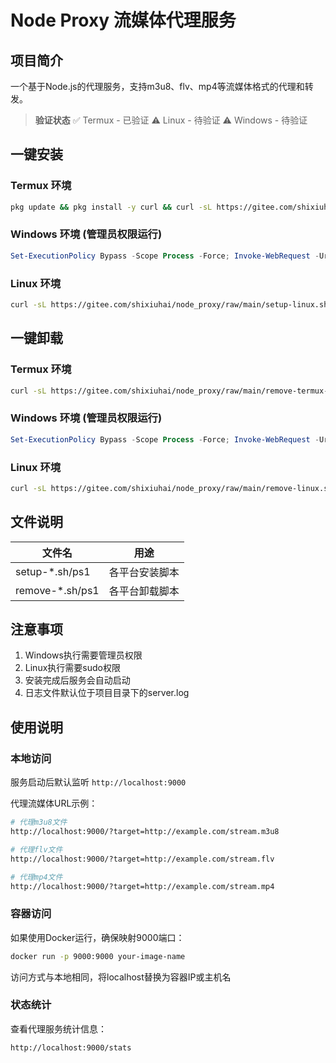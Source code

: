 # Node Proxy 流媒体代理服务

## 项目简介
一个基于Node.js的代理服务，支持m3u8、flv、mp4等流媒体格式的代理和转发。

> **验证状态**
> ✅ Termux - 已验证
> ⚠️ Linux - 待验证
> ⚠️ Windows - 待验证

## 一键安装

### Termux 环境
```bash
pkg update && pkg install -y curl && curl -sL https://gitee.com/shixiuhai/node_proxy/raw/main/setup-termux-server.sh | bash
```

### Windows 环境 (管理员权限运行)
```powershell
Set-ExecutionPolicy Bypass -Scope Process -Force; Invoke-WebRequest -Uri "https://gitee.com/shixiuhai/node_proxy/raw/main/setup-windows.ps1" -OutFile "setup.ps1"; .\setup.ps1
```

### Linux 环境
```bash
curl -sL https://gitee.com/shixiuhai/node_proxy/raw/main/setup-linux.sh | sudo bash
```

## 一键卸载

### Termux 环境
```bash
curl -sL https://gitee.com/shixiuhai/node_proxy/raw/main/remove-termux-server.sh | bash
```

### Windows 环境 (管理员权限运行)
```powershell
Set-ExecutionPolicy Bypass -Scope Process -Force; Invoke-WebRequest -Uri "https://gitee.com/shixiuhai/node_proxy/raw/main/remove-windows.ps1" -OutFile "remove.ps1"; .\remove.ps1
```

### Linux 环境
```bash
curl -sL https://gitee.com/shixiuhai/node_proxy/raw/main/remove-linux.sh | sudo bash
```

## 文件说明
| 文件名 | 用途 |
|--------|------|
| setup-*.sh/ps1 | 各平台安装脚本 |
| remove-*.sh/ps1 | 各平台卸载脚本 |

## 注意事项
1. Windows执行需要管理员权限
2. Linux执行需要sudo权限
3. 安装完成后服务会自动启动
4. 日志文件默认位于项目目录下的server.log

## 使用说明

### 本地访问
服务启动后默认监听 `http://localhost:9000`

代理流媒体URL示例：
```bash
# 代理m3u8文件
http://localhost:9000/?target=http://example.com/stream.m3u8

# 代理flv文件
http://localhost:9000/?target=http://example.com/stream.flv

# 代理mp4文件
http://localhost:9000/?target=http://example.com/stream.mp4
```

### 容器访问
如果使用Docker运行，确保映射9000端口：
```bash
docker run -p 9000:9000 your-image-name
```
访问方式与本地相同，将localhost替换为容器IP或主机名

### 状态统计
查看代理服务统计信息：
```bash
http://localhost:9000/stats
```
